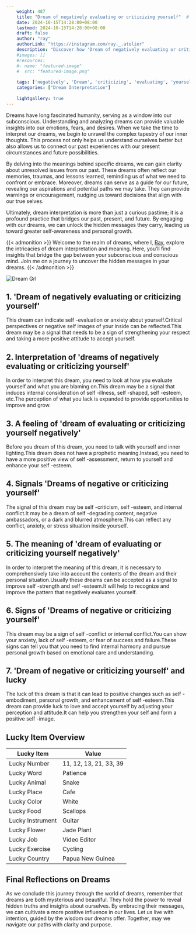 ```yaml
---
    weight: 487
    title: "Dream of negatively evaluating or criticizing yourself"  # Assuming 'title' column exists
    date: 2024-10-15T14:28:00+08:00
    lastmod: 2024-10-15T14:28:00+08:00
    draft: false
    author: "ray"
    authorLink: "https://instagram.com/ray._.atelier"
    description: "Discover how 'Dream of negatively evaluating or criticizing yourself' can interpret your future and uncover its significant meanings in your life."
    #images: []
    #resources:
    #- name: "featured-image"
    #  src: "featured-image.png"
    
    tags: ['negatively', 'Dream', 'criticizing', 'evaluating', 'yourself']
    categories: ["Dream Interpretation"]
    
    lightgallery: true
---
```

    
Dreams have long fascinated humanity, serving as a window into our subconscious. Understanding and analyzing dreams can provide valuable insights into our emotions, fears, and desires. When we take the time to interpret our dreams, we begin to unravel the complex tapestry of our inner thoughts. This process not only helps us understand ourselves better but also allows us to connect our past experiences with our present circumstances and future possibilities.

By delving into the meanings behind specific dreams, we can gain clarity about unresolved issues from our past. These dreams often reflect our memories, traumas, and lessons learned, reminding us of what we need to confront or embrace. Moreover, dreams can serve as a guide for our future, revealing our aspirations and potential paths we may take. They can provide warnings or encouragement, nudging us toward decisions that align with our true selves.

Ultimately, dream interpretation is more than just a curious pastime; it is a profound practice that bridges our past, present, and future. By engaging with our dreams, we can unlock the hidden messages they carry, leading us toward greater self-awareness and personal growth.

{{< admonition >}}
Welcome to the realm of dreams, where I, [Ray](https://instagram.com/ray._.atelier), explore the intricacies of dream interpretation and meaning. Here, you’ll find insights that bridge the gap between your subconscious and conscious mind. Join me on a journey to uncover the hidden messages in your dreams.
{{< /admonition >}}

![Dream Grl](https://cdn.pixabay.com/photo/2017/11/02/03/35/gothic-2910057_1280.jpg "Dream Grl")

## 1. 'Dream of negatively evaluating or criticizing yourself'
This dream can indicate self -evaluation or anxiety about yourself.Critical perspectives or negative self images of your inside can be reflected.This dream may be a signal that needs to be a sign of strengthening your respect and taking a more positive attitude to accept yourself.

## 2. Interpretation of 'dreams of negatively evaluating or criticizing yourself'
In order to interpret this dream, you need to look at how you evaluate yourself and what you are blaming on.This dream may be a signal that induces internal consideration of self -illness, self -shaped, self -esteem, etc.The perception of what you lack is expanded to provide opportunities to improve and grow.

## 3. A feeling of 'dream of evaluating or criticizing yourself negatively'
Before you dream of this dream, you need to talk with yourself and inner lighting.This dream does not have a prophetic meaning.Instead, you need to have a more positive view of self -assessment, return to yourself and enhance your self -esteem.

## 4. Signals 'Dreams of negative or criticizing yourself'
The signal of this dream may be self -criticism, self -esteem, and internal conflict.It may be a dream of self -degrading content, negative ambassadors, or a dark and blurred atmosphere.This can reflect any conflict, anxiety, or stress situation inside yourself.

## 5. The meaning of 'dream of evaluating or criticizing yourself negatively'
In order to interpret the meaning of this dream, it is necessary to comprehensively take into account the contents of the dream and their personal situation.Usually these dreams can be accepted as a signal to improve self -strength and self -esteem.It will help to recognize and improve the pattern that negatively evaluates yourself.

## 6. Signs of 'Dreams of negative or criticizing yourself'
This dream may be a sign of self -conflict or internal conflict.You can show your anxiety, lack of self -esteem, or fear of success and failure.These signs can tell you that you need to find internal harmony and pursue personal growth based on emotional care and understanding.

## 7. 'Dream of negative or criticizing yourself' and lucky
The luck of this dream is that it can lead to positive changes such as self -embodiment, personal growth, and enhancement of self -esteem.This dream can provide luck to love and accept yourself by adjusting your perception and attitude.It can help you strengthen your self and form a positive self -image.

## Lucky Item Overview
| Lucky Item          | Value              |
|---------------|--------------------|
| Lucky Number        | 11, 12, 13, 21, 33, 39  |
| Lucky Word          | Patience |
| Lucky Animal        | Snake |
| Lucky Place         | Cafe     |
| Lucky Color         | White     |
| Lucky Food          | Scallops      |
| Lucky Instrument    | Guitar |
| Lucky Flower        | Jade Plant    |
| Lucky Job           | Video Editor       |
| Lucky Exercise      | Cycling  |
| Lucky Country       | Papua New Guinea    |


##  Final Reflections on Dreams

As we conclude this journey through the world of dreams, remember that dreams are both mysterious and beautiful. They hold the power to reveal hidden truths and insights about ourselves. By embracing their messages, we can cultivate a more positive influence in our lives. Let us live with intention, guided by the wisdom our dreams offer. Together, may we navigate our paths with clarity and purpose.
